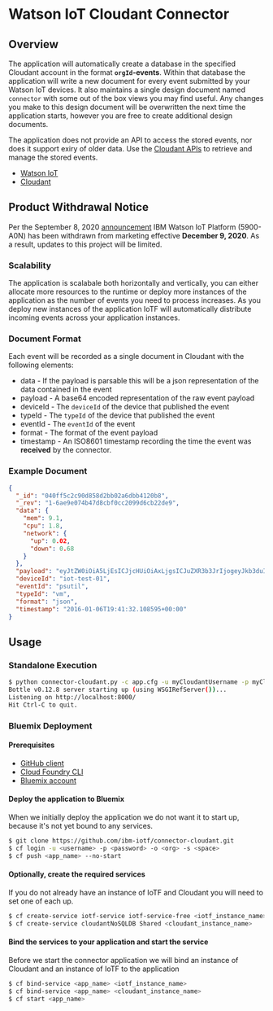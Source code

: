 # Watson IoT Cloudant Connector

## Overview
The application will automatically create a database in the specified Cloudant account in the format **``orgId``-events**.  Within that database the application will write a new document for every event submitted by your Watson IoT devices.  It also maintains a single design document named ``connector`` with some out of the box views you may find useful.  Any changes you make to this design document will be overwritten the next time the application starts, however you are free to create additional design documents.

The application does not provide an API to access the stored events, nor does it support exiry of older data.  Use the [Cloudant APIs](https://docs.cloudant.com/api.html) to retrieve and manage the stored events. 

- [Watson IoT](https://internetofthings.ibmcloud.com)
- [Cloudant](https://cloudant.com)

## Product Withdrawal Notice
Per the September 8, 2020 [announcement](https://www-01.ibm.com/common/ssi/cgi-bin/ssialias?subtype=ca&infotype=an&appname=iSource&supplier=897&letternum=ENUS920-136#rprodnx) IBM Watson IoT Platform (5900-A0N) has been withdrawn from marketing effective **December 9, 2020**.  As a result, updates to this project will be limited.

### Scalability
The application is scalabale both horizontally and vertically, you can either allocate more resources to the runtime or deploy more instances of the application as the number of events you need to process increases.  As you deploy new instances of the application IoTF will automatically distribute incoming events across your application instances.

### Document Format
Each event will be recorded as a single document in Cloudant with the following elements:
- data - If the payload is parsable this will be a json representation of the data contained in the event
- payload - A base64 encoded representation of the raw event payload
- deviceId - The ``deviceId`` of the device that published the event
- typeId - The ``typeId`` of the device that published the event
- eventId - The ``eventId`` of the event
- format - The format of the event payload
- timestamp - An ISO8601 timestamp recording the time the event was **received** by the connector.

### Example Document
```json
{
  "_id": "040ff5c2c90d858d2bb02a6dbb4120b8",
  "_rev": "1-6ae9e074b47d8cbf0cc2099d6cb22de9",
  "data": {
    "mem": 9.1,
    "cpu": 1.8,
    "network": {
      "up": 0.02,
      "down": 0.68
    }
  },
  "payload": "eyJtZW0iOiA5LjEsICJjcHUiOiAxLjgsICJuZXR3b3JrIjogeyJkb3duIjogMC42OCwgInVwIjog MC4wMn19 ",
  "deviceId": "iot-test-01",
  "eventId": "psutil",
  "typeId": "vm",
  "format": "json",
  "timestamp": "2016-01-06T19:41:32.108595+00:00"
}
```

## Usage

### Standalone Execution
```bash
$ python connector-cloudant.py -c app.cfg -u myCloudantUsername -p myCloudantPassword
Bottle v0.12.8 server starting up (using WSGIRefServer())...
Listening on http://localhost:8000/
Hit Ctrl-C to quit.
```


### Bluemix Deployment

#### Prerequisites
+ [GitHub client](https://github.com/)
+ [Cloud Foundry CLI](https://github.com/cloudfoundry/cli/releases)
+ [Bluemix account](https://bluemix.net/registration)

#### Deploy the application to Bluemix
When we initially deploy the application we do not want it to start up, because it's not yet bound to any services.
```bash
$ git clone https://github.com/ibm-iotf/connector-cloudant.git
$ cf login -u <username> -p <password> -o <org> -s <space>
$ cf push <app_name> --no-start
```

#### Optionally, create the required services
If you do not already have an instance of IoTF and Cloudant you will need to set one of each up.
```bash
$ cf create-service iotf-service iotf-service-free <iotf_instance_name>
$ cf create-service cloudantNoSQLDB Shared <cloudant_instance_name>
```

#### Bind the services to your application and start the service
Before we start the connector application we will bind an instance of Cloudant and an instance of IoTF to the application
```bash
$ cf bind-service <app_name> <iotf_instance_name>
$ cf bind-service <app_name> <cloudant_instance_name>
$ cf start <app_name>
```
